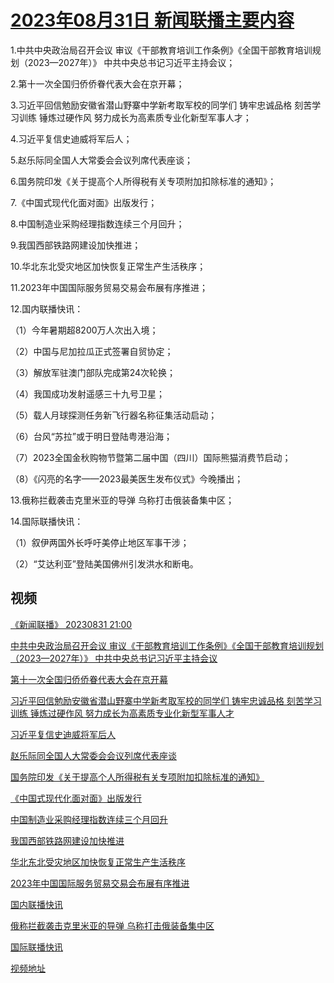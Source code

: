 # [2023年08月31日 新闻联播主要内容](https://tv.cctv.com/lm/xwlb/day/20230831.shtml)

1.中共中央政治局召开会议 审议《干部教育培训工作条例》《全国干部教育培训规划（2023—2027年）》 中共中央总书记习近平主持会议；

2.第十一次全国归侨侨眷代表大会在京开幕；

3.习近平回信勉励安徽省潜山野寨中学新考取军校的同学们 铸牢忠诚品格 刻苦学习训练 锤炼过硬作风 努力成长为高素质专业化新型军事人才；

4.习近平复信史迪威将军后人；

5.赵乐际同全国人大常委会会议列席代表座谈；

6.国务院印发《关于提高个人所得税有关专项附加扣除标准的通知》；

7.《中国式现代化面对面》出版发行；

8.中国制造业采购经理指数连续三个月回升；

9.我国西部铁路网建设加快推进；

10.华北东北受灾地区加快恢复正常生产生活秩序；

11.2023年中国国际服务贸易交易会布展有序推进；

12.国内联播快讯：

（1）今年暑期超8200万人次出入境；

（2）中国与尼加拉瓜正式签署自贸协定；

（3）解放军驻澳门部队完成第24次轮换；

（4）我国成功发射遥感三十九号卫星；

（5）载人月球探测任务新飞行器名称征集活动启动；

（6）台风“苏拉”或于明日登陆粤港沿海；

（7）2023全国金秋购物节暨第二届中国（四川）国际熊猫消费节启动；

（8）《闪亮的名字——2023最美医生发布仪式》今晚播出；

13.俄称拦截袭击克里米亚的导弹 乌称打击俄装备集中区；

14.国际联播快讯：

（1）叙伊两国外长呼吁美停止地区军事干涉；

（2）“艾达利亚”登陆美国佛州引发洪水和断电。

## 视频

[《新闻联播》 20230831 21:00](https://tv.cctv.com/2023/08/31/VIDECL7RVdwbw7sACpoK5bBj230831.shtml)

[中共中央政治局召开会议 审议《干部教育培训工作条例》《全国干部教育培训规划（2023—2027年）》 中共中央总书记习近平主持会议](https://tv.cctv.com/2023/08/31/VIDEwhIMsdzsjxyjuOlhnXky230831.shtml)

[第十一次全国归侨侨眷代表大会在京开幕](https://tv.cctv.com/2023/08/31/VIDETADQ7kZ2HCyUdvvqf0z2230831.shtml)

[习近平回信勉励安徽省潜山野寨中学新考取军校的同学们 铸牢忠诚品格 刻苦学习训练 锤炼过硬作风 努力成长为高素质专业化新型军事人才](https://tv.cctv.com/2023/08/31/VIDES7QLvf43PBnWsjXHb6xP230831.shtml)

[习近平复信史迪威将军后人](https://tv.cctv.com/2023/08/31/VIDEzH2RAW78xQmYS3kuOQO0230831.shtml)

[赵乐际同全国人大常委会会议列席代表座谈](https://tv.cctv.com/2023/08/31/VIDEr3TswADksTZoglV2gzVa230831.shtml)

[国务院印发《关于提高个人所得税有关专项附加扣除标准的通知》](https://tv.cctv.com/2023/08/31/VIDEehupshoWo1xCikvdfhqS230831.shtml)

[《中国式现代化面对面》出版发行](https://tv.cctv.com/2023/08/31/VIDEoNq7rl8YDw6G89G3OBgJ230831.shtml)

[中国制造业采购经理指数连续三个月回升](https://tv.cctv.com/2023/08/31/VIDEwjnDbPmDxMcvpceAgPFv230831.shtml)

[我国西部铁路网建设加快推进](https://tv.cctv.com/2023/08/31/VIDEEvUX9PCTb0SqVWAhtiel230831.shtml)

[华北东北受灾地区加快恢复正常生产生活秩序](https://tv.cctv.com/2023/08/31/VIDE6BBQpYa3HypwJT4nfzp7230831.shtml)

[2023年中国国际服务贸易交易会布展有序推进](https://tv.cctv.com/2023/08/31/VIDEq4WzovVXfOVLF4UocyOo230831.shtml)

[国内联播快讯](https://tv.cctv.com/2023/08/31/VIDEhvGluLYWqwmcHscRnvGI230831.shtml)

[俄称拦截袭击克里米亚的导弹 乌称打击俄装备集中区](https://tv.cctv.com/2023/08/31/VIDECie9WQ62zFNIBEtBmO8q230831.shtml)

[国际联播快讯](https://tv.cctv.com/2023/08/31/VIDEPsGi6mYeoEwbpHIby6lP230831.shtml)

[视频地址](https://tv.cctv.com/lm/xwlb/day/20230831.shtml) 

